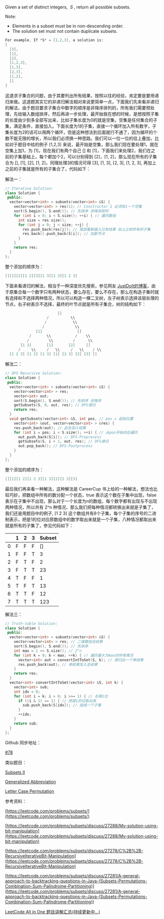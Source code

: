 Given a set of distinct integers,  _S_ , return all possible subsets.

Note:

- Elements in a subset must be in non-descending order.
- The solution set must not contain duplicate subsets.

```cpp
For example, If *S* = [1,2,3], a solution is:
[
  [3],
  [1],
  [2],
  [1,2,3],
  [1,3],
  [2,3],
  [1,2],
  []
]
```

这道求子集合的问题，由于其要列出所有结果，按照以往的经验，肯定要是要用递归来做。这道题其实它的非递归解法相对来说更简单一点，下面我们先来看非递归的解法，由于题目要求子集合中数字的顺序是非降序排列的，所有我们需要预处理，先给输入数组排序，然后再进一步处理，最开始我在想的时候，是想按照子集的长度由少到多全部写出来，比如子集长度为0的就是空集，空集是任何集合的子集，满足条件，直接加入。下面长度为1的子集，直接一个循环加入所有数字，子集长度为2的话可以用两个循环，但是这种想法到后面就行不通了，因为循环的个数不能无限的增长，所以我们必须换一种思路。我们可以一位一位的往上叠加，比如对于题目中给的例子 \[1,2,3\] 来说，最开始是空集，那么我们现在要处理1，就在空集上加1，为 \[1\]，现在我们有两个自己 \[\] 和 \[1\]，下面我们来处理2，我们在之前的子集基础上，每个都加个2，可以分别得到 \[2\]，\[1, 2\]，那么现在所有的子集合为 \[\], \[1\], \[2\], \[1, 2\]，同理处理3的情况可得 \[3\], \[1, 3\], \[2, 3\], \[1, 2, 3\], 再加上之前的子集就是所有的子集合了，代码如下：

解法一：

```cpp
// Iterative Solution:
class Solution {
 public:
  vector<vector<int> > subsets(vector<int> &S) {
    vector<vector<int> > res(1); // Constructor 1 必须有1一个空集
    sort(S.begin(), S.end()); // 先排序 非降序排列
    for (int i = 0; i < S.size(); ++i) { // 遍历数组
      int size = res.size();
      for (int j = 0; j < size; ++j) {
        res.push_back(res[j]); // 尾部重新插入已有结果 加上之前所有的子集
        res.back().push_back(S[i]); // 加新节点
      }
    }
    return res;
  }
};
```

整个添加的顺序为：

```cpp
[][1][2][1 2][3][1 3][2 3][1 2 3]
```

下面来看递归的解法，相当于一种深度优先搜索，参见网友 [JustDoIt的博客](http://www.cnblogs.com/TenosDoIt/p/3451902.html)，由于原集合每一个数字只有两种状态，要么存在，要么不存在，那么在构造子集时就有选择和不选择两种情况，所以可以构造一棵二叉树，左子树表示选择该层处理的节点，右子树表示不选择，最终的叶节点就是所有子集合，树的结构如下：

```cpp
                        []        
                   /          \\        
                  /            \\     
                 /              \\
              [1]                []
           /       \\           /    \\
          /         \\         /      \\        
       [1 2]       [1]       [2]     []
      /     \\     /   \\     /   \\    / \\
  [1 2 3] [1 2] [1 3] [1] [2 3] [2] [3] []
```

解法二：

```cpp
// DFS Recursive Solution:
class Solution {
 public:
  vector<vector<int> > subsets(vector<int> &S) {
    vector<vector<int> > res;
    vector<int> out;
    sort(S.begin(), S.end()); // 先排序 非降序
    getSubsets(S, 0, out, res); // DFS递归
    return res;
  }
  void getSubsets(vector<int> &S, int pos, // pos = 起始位置
    vector<int> &out, vector<vector<int> > &res) {
    res.push_back(out); // 此处加入结果
    for (int i = pos; i < S.size(); ++i) { // 从pos开始向后遍历
      out.push_back(S[i]); // DFS-Preprocess
      getSubsets(S, i + 1, out, res); // DFS递归
      out.pop_back(); // DFS-Postprocess
    }
  }
};
```

整个添加的顺序为：

```cpp
[][1][1 2][1 2 3][1 3][2][2 3][3]
```

最后我们再来看一种解法，这种解法是 CareerCup 书上给的一种解法，想法也比较巧妙，把数组中所有的数分配一个状态，true 表示这个数在子集中出现，false 表示在子集中不出现，那么对于一个长度为n的数组，每个数字都有出现与不出现两种情况，所以共有 2^n 种情况，那么我们把每种情况都转换出来就是子集了，我们还是用题目中的例子, \[1 2 3\] 这个数组共有8个子集，每个子集的序号的二进制表示，把是1的位对应原数组中的数字取出来就是一个子集，八种情况都取出来就是所有的子集了，参见代码如下：

||1|2|3|Subset|
|---|---|---|---|---|
|0|F|F|F|\[\]|
|1|F|F|T|3|
|2|F|T|F|2|
|3|F|T|T|23|
|4|T|F|F|1|
|5|T|F|T|13|
|6|T|T|F|12|
|7|T|T|T|123|

解法三：

```cpp
// Truth-table Solution:
class Solution {
 public:
  vector<vector<int> > subsets(vector<int> &S) {
    vector<vector<int> > res; // 二维数组总结果
    sort(S.begin(), S.end()); // 先排序
    int max = 1 << S.size(); // 2^n
    for (int k = 0; k < max; ++k) { // 遍历最大为max的所有情况
      vector<int> out = convertIntToSet(S, k); // 递归出一个单结果
      res.push_back(out); // 单结果加入总结果
    }
    return res;
  }
  vector<int> convertIntToSet(vector<int> &S, int k) {
    vector<int> sub;
    int idx = 0;
    for (int i = k; i > 0; i >>= 1) { // 右移1位
      if ((i & 1) == 1) { // 把是1的位取出来
        sub.push_back(S[idx]); // 组成一个子集
      }
      ++idx;
    }
    return sub;
  }
};
```

Github 同步地址：

[#78](https://github.com/grandyang/leetcode/issues/78)

类似题目：

[Subsets II](http://www.cnblogs.com/grandyang/p/4310964.html)

[Generalized Abbreviation](http://www.cnblogs.com/grandyang/p/5261569.html)

[Letter Case Permutation](http://www.cnblogs.com/grandyang/p/9065702.html)

参考资料：

[https://leetcode.com/problems/subsets/](https://leetcode.com/problems/subsets/)

[https://leetcode.com/problems/subsets/discuss/27288/My-solution-using-bit-manipulation](https://leetcode.com/problems/subsets/discuss/27288/My-solution-using-bit-manipulation)

[https://leetcode.com/problems/subsets/discuss/27278/C%2B%2B-RecursiveIterativeBit-Manipulation](https://leetcode.com/problems/subsets/discuss/27278/C%2B%2B-RecursiveIterativeBit-Manipulation)

[](<https://leetcode.com/problems/subsets/discuss/27281/A-general-approach-to-backtracking-questions-in-Java-(Subsets-Permutations-Combination-Sum-Palindrome-Partitioning)>)[https://leetcode.com/problems/subsets/discuss/27281/A-general-approach-to-backtracking-questions-in-Java-(Subsets-Permutations-Combination-Sum-Palindrome-Partitioning)](<https://leetcode.com/problems/subsets/discuss/27281/A-general-approach-to-backtracking-questions-in-Java-(Subsets-Permutations-Combination-Sum-Palindrome-Partitioning)>)

[LeetCode All in One 题目讲解汇总(持续更新中...)](http://www.cnblogs.com/grandyang/p/4606334.html)
